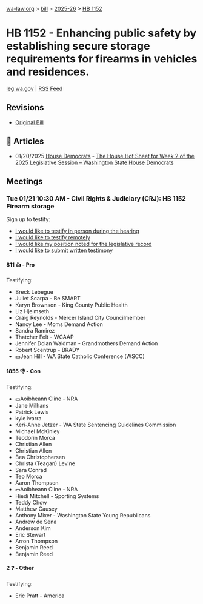 [wa-law.org](/) > [bill](/bill/) > [2025-26](/bill/2025-26/) > [HB 1152](/bill/2025-26/hb/1152/)

# HB 1152 - Enhancing public safety by establishing secure storage requirements for firearms in vehicles and residences.
[leg.wa.gov](https://app.leg.wa.gov/billsummary?BillNumber=1152&Year=2025&Initiative=false) | [RSS Feed](./rss.xml)

## Revisions
* [Original Bill](1/)

## 📰 Articles
* 01/20/2025 [House Democrats](/org/house_democrats/) - [The House Hot Sheet for Week 2 of the 2025 Legislative Session – Washington State House Democrats](https://housedemocrats.wa.gov/blog/2025/01/20/the-house-hot-sheet-for-week-2-of-the-2025-legislative-session/#:~:text=HB%201152)

## Meetings
### Tue 01/21 10:30 AM - Civil Rights & Judiciary (CRJ): HB 1152 Firearm storage
Sign up to testify:
* [I would like to testify in person during the hearing](https://app.leg.wa.gov/csi/Testifier/Add?chamber=House&mId=32496&aId=161612&caId=24830&tId=1)
* [I would like to testify remotely](https://app.leg.wa.gov/csi/Testifier/Add?chamber=House&mId=32496&aId=161612&caId=24830&tId=2)
* [I would like my position noted for the legislative record](https://app.leg.wa.gov/csi/Testifier/Add?chamber=House&mId=32496&aId=161612&caId=24830&tId=3)
* [I would like to submit written testimony](https://app.leg.wa.gov/csi/Testifier/Add?chamber=House&mId=32496&aId=161612&caId=24830&tId=4)

#### 811 👍 - Pro
Testifying:
* Breck Lebegue
* Juliet Scarpa - Be SMART
* Karyn Brownson - King County Public Health
* Liz Hjelmseth
* Craig Reynolds - Mercer Island City Councilmember
* Nancy Lee - Moms Demand Action
* Sandra Ramirez
* Thatcher Felt - WCAAP
* Jennifer Dolan Waldman - Grandmothers Demand Action
* Robert Scentrup - BRADY
* 💵Jean Hill - WA State Catholic Conference (WSCC)

#### 1855 👎 - Con
Testifying:
* 💵Aoibheann Cline - NRA
* Jane Milhans
* Patrick Lewis
* kyle ivarra
* Keri-Anne Jetzer - WA State Sentencing Guidelines Commission
* Michael McKinley
* Teodorin Morca
* Christian Allen
* Christian Allen
* Bea Christophersen
* Christa (Teagan) Levine
* Sara Conrad
* Teo Morca
* Aaron Thompson
* 💵Aoibheann Cline - NRA
* Hiedi Mitchell - Sporting Systems
* Teddy Chow
* Matthew Causey
* Anthony Mixer - Washington State Young Republicans
* Andrew de Sena
* Anderson Kim
* Eric Stewart
* Arron Thompson
* Benjamin Reed
* Benjamin Reed

#### 2 ❓ - Other
Testifying:
* Eric Pratt - America
